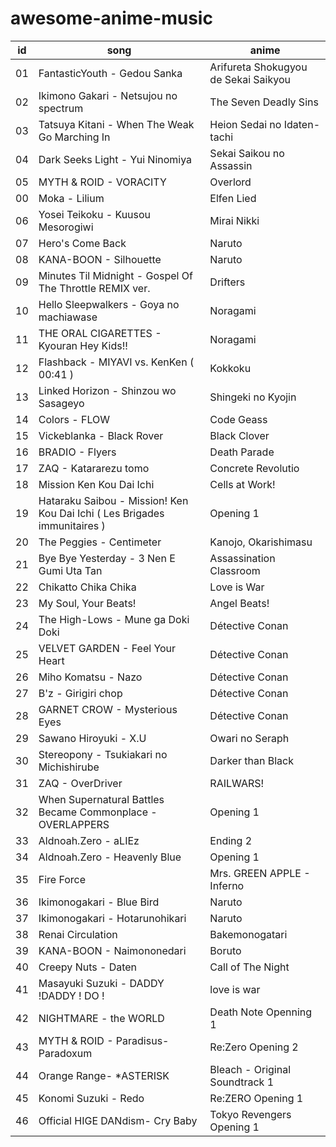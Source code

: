 # awesome-anime-music

id | song | anime
-|-|-
01 | FantasticYouth - Gedou Sanka | Arifureta Shokugyou de Sekai Saikyou
02 | Ikimono Gakari - Netsujou no spectrum | The Seven Deadly Sins
03 | Tatsuya Kitani - When The Weak Go Marching In | Heion Sedai no Idaten-tachi
04 | Dark Seeks Light - Yui Ninomiya | Sekai Saikou no Assassin
05 | MYTH & ROID - VORACITY | Overlord
00 | Moka - Lilium | Elfen Lied
06 | Yosei Teikoku - Kuusou Mesorogiwi | Mirai Nikki
07 | Hero's Come Back | Naruto
08 | KANA-BOON - Silhouette | Naruto
09 | Minutes Til Midnight - Gospel Of The Throttle REMIX ver. | Drifters
10 | Hello Sleepwalkers - Goya no machiawase | Noragami
11 | THE ORAL CIGARETTES - Kyouran Hey Kids!! | Noragami
12 | Flashback - MIYAVI vs. KenKen ( 00:41 ) | Kokkoku
13 | Linked Horizon - Shinzou wo Sasageyo | Shingeki no Kyojin
14 | Colors - FLOW | Code Geass
15 | Vickeblanka - Black Rover | Black Clover
16 | BRADIO - Flyers | Death Parade
17 | ZAQ - Katararezu tomo | Concrete Revolutio
18 | Mission Ken Kou Dai Ichi | Cells at Work!
19 | Hataraku Saibou - Mission! Ken Kou Dai Ichi ( Les Brigades immunitaires ) | Opening 1
20 | The Peggies - Centimeter | Kanojo, Okarishimasu
21 | Bye Bye Yesterday - 3 Nen E Gumi Uta Tan | Assassination Classroom
22 | Chikatto Chika Chika | Love is War
23 | My Soul, Your Beats! | Angel Beats!
24 | The High-Lows - Mune ga Doki Doki | Détective Conan
25 | VELVET GARDEN - Feel Your Heart | Détective Conan
26 | Miho Komatsu - Nazo | Détective Conan
27 | B'z - Girigiri chop | Détective Conan
28 | GARNET CROW - Mysterious Eyes | Détective Conan
29 | Sawano Hiroyuki - X.U | Owari no Seraph
30 | Stereopony - Tsukiakari no Michishirube | Darker than Black
31 | ZAQ - OverDriver | RAILWARS!
32 | When Supernatural Battles Became Commonplace - OVERLAPPERS | Opening 1
33 | Aldnoah.Zero - aLIEz | Ending 2
34 | Aldnoah.Zero - Heavenly Blue | Opening 1
35 | Fire Force | Mrs. GREEN APPLE - Inferno
36 | Ikimonogakari - Blue Bird | Naruto
37 | Ikimonogakari - Hotarunohikari | Naruto
38 | Renai Circulation | Bakemonogatari | Opening 4
39 | KANA-BOON - Naimononedari | Boruto
40 | Creepy Nuts - Daten | Call of The Night
41 | Masayuki Suzuki - DADDY !DADDY ! DO ! | love is war
42 | NIGHTMARE - the WORLD | Death Note Openning 1
43 | MYTH & ROID - Paradisus-Paradoxum | Re:Zero Opening 2
44 | Orange Range- *ASTERISK | Bleach - Original Soundtrack 1
45 | Konomi Suzuki - Redo | Re:ZERO Opening 1
46 | Official HIGE DANdism- Cry Baby | Tokyo Revengers Opening 1
